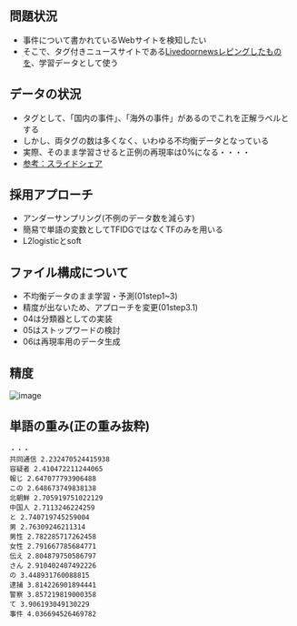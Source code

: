 ## 問題状況
- 事件について書かれているWebサイトを検知したい
- そこで、タグ付きニュースサイトである[Livedoornewsレピングしたものを](https://github.com/dialectic4th/03scraping_challenge/tree/master/livedoor-news)、学習データとして使う

## データの状況
- タグとして、「国内の事件」、「海外の事件」があるのでこれを正解ラベルとする
- しかし、両タグの数は多くなく、いわゆる不均衡データとなっている
- 実際、そのまま学習させると正例の再現率は0%になる・・・・
- [参考：スライドシェア](https://www.slideshare.net/sfchaos/ss-11307051)

## 採用アプローチ
- アンダーサンプリング(不例のデータ数を減らす)
- 簡易で単語の変数としてTFIDGではなくTFのみを用いる
- L2logisticとsoft

## ファイル構成について
- 不均衡データのまま学習・予測(01step1~3)
- 精度が出ないため、アプローチを変更(01step3.1)
- 04は分類器としての実装
- 05はストップワードの検討
- 06は再現率用のデータ生成

## 精度

![image](https://user-images.githubusercontent.com/36536038/38039796-ffadff52-32e8-11e8-8688-ceb2c82253a4.png)

## 単語の重み(正の重み抜粋)

```
・・・
共同通信 2.232470524415938
容疑者 2.410472211244065
報じ 2.647077793906488
この 2.648673749838138
北朝鮮 2.705919751022129
中国人 2.7113246224259
と 2.740719745259004
男 2.76309246211314
男性 2.782285717262458
女性 2.791667785684771
伝え 2.804879750586797
さん 2.910402407492226
の 3.448931760088815
逮捕 3.814226901894441
警察 3.857219819000358
て 3.906193049130229
事件 4.036694526469782
```
